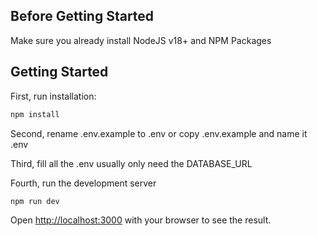 ## Before Getting Started

Make sure you already install NodeJS v18+ and NPM Packages

## Getting Started

First, run installation:

```bash
npm install
```

Second, rename .env.example to .env or copy .env.example and name it .env

Third, fill all the .env usually only need the DATABASE_URL

Fourth, run the development server

```bash
npm run dev
```

Open [http://localhost:3000](http://localhost:3000) with your browser to see the result.
